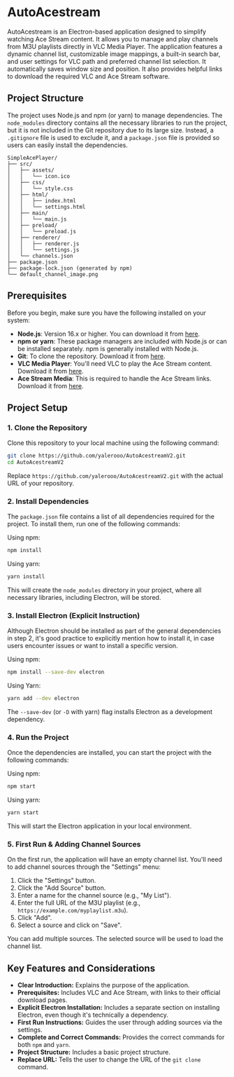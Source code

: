 # AutoAcestream

AutoAcestream is an Electron-based application designed to simplify watching Ace Stream content. It allows you to manage and play channels from M3U playlists directly in VLC Media Player. The application features a dynamic channel list, customizable image mappings, a built-in search bar, and user settings for VLC path and preferred channel list selection. It automatically saves window size and position. It also provides helpful links to download the required VLC and Ace Stream software.

## Project Structure

The project uses Node.js and npm (or yarn) to manage dependencies. The `node_modules` directory contains all the necessary libraries to run the project, but it is not included in the Git repository due to its large size. Instead, a `.gitignore` file is used to exclude it, and a `package.json` file is provided so users can easily install the dependencies.

```
SimpleAcePlayer/
├── src/
│   ├── assets/
│   │   └── icon.ico
│   ├── css/
│   │   └── style.css
│   ├── html/
│   │   ├── index.html
│   │   └── settings.html
│   ├── main/
│   │   └── main.js
│   ├── preload/
│   │   └── preload.js
│   ├── renderer/
│   │   ├── renderer.js
│   │   └── settings.js
│   └── channels.json
├── package.json
├── package-lock.json (generated by npm)
└── default_channel_image.png
```

## Prerequisites

Before you begin, make sure you have the following installed on your system:

- **Node.js**: Version 16.x or higher. You can download it from [here](https://nodejs.org/).
- **npm or yarn**: These package managers are included with Node.js or can be installed separately. npm is generally installed with Node.js.
- **Git**: To clone the repository. Download it from [here](https://git-scm.com/).
- **VLC Media Player**: You'll need VLC to play the Ace Stream content. Download it from [here](https://www.videolan.org/vlc/index.es.html).
- **Ace Stream Media**: This is required to handle the Ace Stream links. Download it from [here](https://download.acestream.media/products/acestream-full/win/latest).

## Project Setup

### 1. Clone the Repository

Clone this repository to your local machine using the following command:

```bash
git clone https://github.com/yalerooo/AutoAcestreamV2.git
cd AutoAcestreamV2
```

Replace `https://github.com/yalerooo/AutoAcestreamV2.git` with the actual URL of your repository.

### 2. Install Dependencies

The `package.json` file contains a list of all dependencies required for the project. To install them, run one of the following commands:

Using npm:
```bash
npm install
```

Using yarn:
```bash
yarn install
```

This will create the `node_modules` directory in your project, where all necessary libraries, including Electron, will be stored.

### 3. Install Electron (Explicit Instruction)

Although Electron should be installed as part of the general dependencies in step 2, it's good practice to explicitly mention how to install it, in case users encounter issues or want to install a specific version.

Using npm:
```bash
npm install --save-dev electron
```

Using Yarn:
```bash
yarn add --dev electron
```

The `--save-dev` (or `-D` with yarn) flag installs Electron as a development dependency.

### 4. Run the Project

Once the dependencies are installed, you can start the project with the following commands:

Using npm:
```bash
npm start
```

Using yarn:
```bash
yarn start
```

This will start the Electron application in your local environment.

### 5. First Run & Adding Channel Sources

On the first run, the application will have an empty channel list. You'll need to add channel sources through the "Settings" menu:

1. Click the "Settings" button.
2. Click the "Add Source" button.
3. Enter a name for the channel source (e.g., "My List").
4. Enter the full URL of the M3U playlist (e.g., `https://example.com/myplaylist.m3u`).
5. Click "Add".
6. Select a source and click on "Save".

You can add multiple sources. The selected source will be used to load the channel list.

## Key Features and Considerations

- **Clear Introduction:** Explains the purpose of the application.
- **Prerequisites:** Includes VLC and Ace Stream, with links to their official download pages.
- **Explicit Electron Installation:** Includes a separate section on installing Electron, even though it's technically a dependency.
- **First Run Instructions:** Guides the user through adding sources via the settings.
- **Complete and Correct Commands:** Provides the correct commands for both `npm` and `yarn`.
- **Project Structure:** Includes a basic project structure.
- **Replace URL:** Tells the user to change the URL of the `git clone` command.



